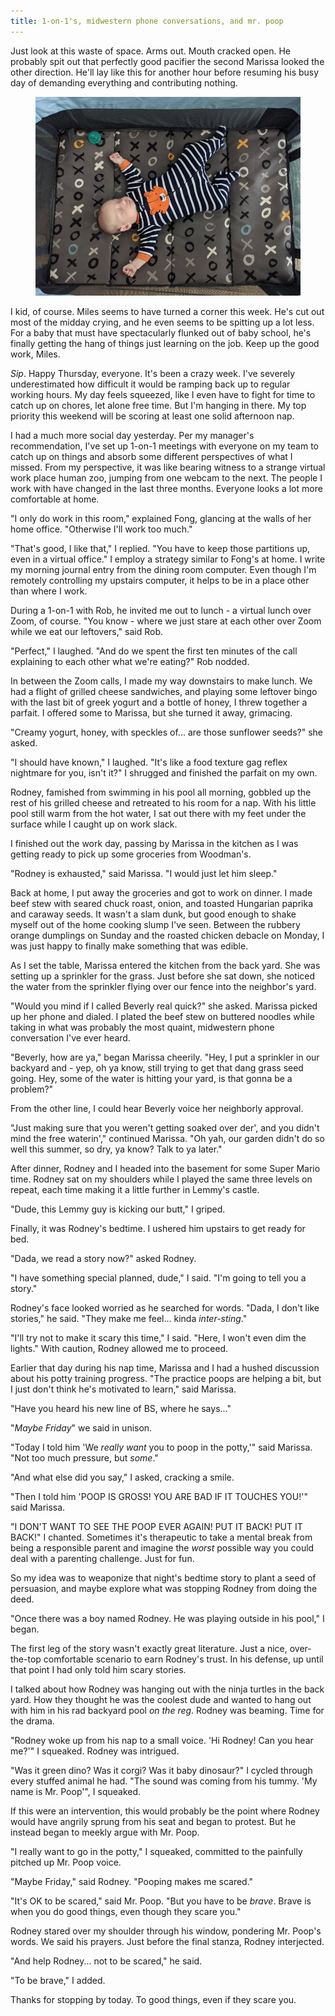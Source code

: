 ```yaml
---
title: 1-on-1's, midwestern phone conversations, and mr. poop
---
```


Just look at this waste of space.  Arms out.  Mouth cracked open.  He
probably spit out that perfectly good pacifier the second Marissa
looked the other direction.  He'll lay like this for another hour
before resuming his busy day of demanding everything and contributing
nothing.

<figure>
  <a href="/images/2020-08-27/passed-out.jpg">
    <img alt="2020 08 27 passed out" src="/images/2020-08-27/passed-out.jpg"/>
  </a>
</figure>

I kid, of course.  Miles seems to have turned a corner this week.
He's cut out most of the midday crying, and he even seems to be
spitting up a lot less.  For a baby that must have spectacularly
flunked out of baby school, he's finally getting the hang of things
just learning on the job.  Keep up the good work, Miles.

_Sip_.  Happy Thursday, everyone.  It's been a crazy week.  I've
severely underestimated how difficult it would be ramping back up to
regular working hours.  My day feels squeezed, like I even have to
fight for time to catch up on chores, let alone free time.  But I'm
hanging in there.  My top priority this weekend will be scoring at
least one solid afternoon nap.

I had a much more social day yesterday.  Per my manager's
recommendation, I've set up 1-on-1 meetings with everyone on my team
to catch up on things and absorb some different perspectives of what I
missed.  From my perspective, it was like bearing witness to a strange
virtual work place human zoo, jumping from one webcam to the next.
The people I work with have changed in the last three months.
Everyone looks a lot more comfortable at home.

"I only do work in this room," explained Fong, glancing at the walls
of her home office.  "Otherwise I'll work too much."

"That's good, I like that," I replied.  "You have to keep those
partitions up, even in a virtual office."  I employ a strategy similar
to Fong's at home.  I write my morning journal entry from the dining
room computer.  Even though I'm remotely controlling my upstairs
computer, it helps to be in a place other than where I work.

During a 1-on-1 with Rob, he invited me out to lunch - a virtual lunch
over Zoom, of course.  "You know - where we just stare at each other
over Zoom while we eat our leftovers," said Rob.

"Perfect," I laughed.  "And do we spent the first ten minutes of the
call explaining to each other what we're eating?"  Rob nodded.

In between the Zoom calls, I made my way downstairs to make lunch.  We
had a flight of grilled cheese sandwiches, and playing some leftover
bingo with the last bit of greek yogurt and a bottle of honey, I threw
together a parfait.  I offered some to Marissa, but she turned it
away, grimacing.

"Creamy yogurt, honey, with speckles of... are those sunflower seeds?"
she asked.

"I should have known," I laughed.  "It's like a food texture gag
reflex nightmare for you, isn't it?"  I shrugged and finished the
parfait on my own.

Rodney, famished from swimming in his pool all morning, gobbled up the
rest of his grilled cheese and retreated to his room for a nap.  With
his little pool still warm from the hot water, I sat out there with my
feet under the surface while I caught up on work slack.

I finished out the work day, passing by Marissa in the kitchen as I
was getting ready to pick up some groceries from Woodman's.

"Rodney is exhausted," said Marissa.  "I would just let him sleep."

Back at home, I put away the groceries and got to work on dinner.  I
made beef stew with seared chuck roast, onion, and toasted Hungarian
paprika and caraway seeds.  It wasn't a slam dunk, but good enough to
shake myself out of the home cooking slump I've seen.  Between the
rubbery orange dumplings on Sunday and the roasted chicken debacle on
Monday, I was just happy to finally make something that was edible.

As I set the table, Marissa entered the kitchen from the back yard.
She was setting up a sprinkler for the grass.  Just before she sat
down, she noticed the water from the sprinkler flying over our fence
into the neighbor's yard.

"Would you mind if I called Beverly real quick?" she asked.  Marissa
picked up her phone and dialed.  I plated the beef stew on buttered
noodles while taking in what was probably the most quaint, midwestern
phone conversation I've ever heard.

"Beverly, how are ya," began Marissa cheerily.  "Hey, I put a
sprinkler in our backyard and - yep, oh ya know, still trying to get
that dang grass seed going.  Hey, some of the water is hitting your
yard, is that gonna be a problem?"

From the other line, I could hear Beverly voice her neighborly
approval.

"Just making sure that you weren't getting soaked over der', and you
didn't mind the free waterin'," continued Marissa.  "Oh yah, our
garden didn't do so well this summer, so dry, ya know?  Talk to ya
later."

After dinner, Rodney and I headed into the basement for some Super
Mario time.  Rodney sat on my shoulders while I played the same three
levels on repeat, each time making it a little further in Lemmy's
castle.

"Dude, this Lemmy guy is kicking our butt," I griped.

Finally, it was Rodney's bedtime.  I ushered him upstairs to get ready
for bed.

"Dada, we read a story now?" asked Rodney.

"I have something special planned, dude," I said.  "I'm going to tell
you a story."

Rodney's face looked worried as he searched for words.  "Dada, I don't
like stories," he said.  "They make me feel... kinda _inter-sting_."

"I'll try not to make it scary this time," I said.  "Here, I won't
even dim the lights."  With caution, Rodney allowed me to proceed.

Earlier that day during his nap time, Marissa and I had a hushed
discussion about his potty training progress.  "The practice poops are
helping a bit, but I just don't think he's motivated to learn," said
Marissa.

"Have you heard his new line of BS, where he says..."

"_Maybe Friday_" we said in unison.

"Today I told him 'We _really want_ you to poop in the potty,'" said
Marissa.  "Not too much pressure, but _some_."

"And what else did you say," I asked, cracking a smile.

"Then I told him 'POOP IS GROSS!  YOU ARE BAD IF IT TOUCHES YOU!'"
said Marissa.

"I DON'T WANT TO SEE THE POOP EVER AGAIN!  PUT IT BACK!  PUT IT BACK!"
I chanted.  Sometimes it's therapeutic to take a mental break from
being a responsible parent and imagine the _worst_ possible way you
could deal with a parenting challenge.  Just for fun.

So my idea was to weaponize that night's bedtime story to plant a seed
of persuasion, and maybe explore what was stopping Rodney from doing
the deed.

"Once there was a boy named Rodney.  He was playing outside in his
pool," I began.

The first leg of the story wasn't exactly great literature.  Just a
nice, over-the-top comfortable scenario to earn Rodney's trust.  In
his defense, up until that point I had only told him scary stories.

I talked about how Rodney was hanging out with the ninja turtles in
the back yard.  How they thought he was the coolest dude and wanted to
hang out with him in his rad backyard pool _on the reg_.  Rodney was
beaming.  Time for the drama.

"Rodney woke up from his nap to a small voice.  'Hi Rodney!  Can you
hear me?'" I squeaked.  Rodney was intrigued.

"Was it green dino?  Was it corgi?  Was it baby dinosaur?"  I cycled
through every stuffed animal he had.  "The sound was coming from his
tummy.  'My name is Mr. Poop'", I squeaked.

If this were an intervention, this would probably be the point where
Rodney would have angrily sprung from his seat and began to protest.
But he instead began to meekly argue with Mr. Poop.

"I really want to go in the potty," I squeaked, committed to the
painfully pitched up Mr. Poop voice.

"Maybe Friday," said Rodney.  "Pooping makes me scared."

"It's OK to be scared," said Mr. Poop.  "But you have to be _brave_.
Brave is when you do good things, even though they scare you."

Rodney stared over my shoulder through his window, pondering
Mr. Poop's words.  We said his prayers.  Just before the final stanza,
Rodney interjected.

"And help Rodney... not to be scared," he said.

"To be brave," I added.

Thanks for stopping by today.  To good things, even if they scare you.
